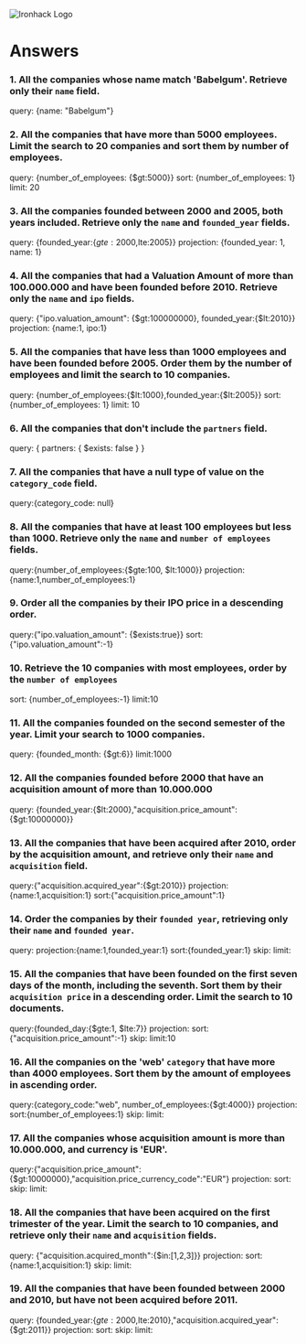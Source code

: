 ![Ironhack Logo](https://i.imgur.com/1QgrNNw.png)

# Answers

<!-- query: /You should copy/paste the query in here/
projection: /You should copy/paste the projection in here/
sort: /You should copy/paste the sort in here/
skip: /You should copy/paste the skip in here/
limit: /You should copy/paste the limit in here/ -->

### 1. All the companies whose name match 'Babelgum'. Retrieve only their `name` field.

query: {name: "Babelgum"}

### 2. All the companies that have more than 5000 employees. Limit the search to 20 companies and sort them by **number of employees**.

query: {number_of_employees: {$gt:5000}}
sort: {number_of_employees: 1}
limit: 20

### 3. All the companies founded between 2000 and 2005, both years included. Retrieve only the `name` and `founded_year` fields.

query: {founded_year:{$gte:2000 ,$lte:2005}}
projection: {founded_year: 1, name: 1}

### 4. All the companies that had a Valuation Amount of more than 100.000.000 and have been founded before 2010. Retrieve only the `name` and `ipo` fields.

query: {"ipo.valuation_amount": {$gt:100000000}, founded_year:{$lt:2010}}
projection: {name:1, ipo:1}

### 5. All the companies that have less than 1000 employees and have been founded before 2005. Order them by the number of employees and limit the search to 10 companies.

query: {number_of_employees:{$lt:1000},founded_year:{$lt:2005}}
sort: {number_of_employees: 1}
limit: 10

### 6. All the companies that don't include the `partners` field.

query: { partners: { $exists: false } }

### 7. All the companies that have a null type of value on the `category_code` field.

query:{category_code: null}

### 8. All the companies that have at least 100 employees but less than 1000. Retrieve only the `name` and `number of employees` fields.

query:{number_of_employees:{$gte:100, $lt:1000}}
projection: {name:1,number_of_employees:1}

### 9. Order all the companies by their IPO price in a descending order.

query:{"ipo.valuation_amount": {$exists:true}}
sort:{"ipo.valuation_amount":-1}

### 10. Retrieve the 10 companies with most employees, order by the `number of employees`

sort: {number_of_employees:-1}
limit:10

### 11. All the companies founded on the second semester of the year. Limit your search to 1000 companies.

query: {founded_month: {$gt:6}}
limit:1000

### 12. All the companies founded before 2000 that have an acquisition amount of more than 10.000.000

query: {founded_year:{$lt:2000},"acquisition.price_amount":{$gt:10000000}}

### 13. All the companies that have been acquired after 2010, order by the acquisition amount, and retrieve only their `name` and `acquisition` field.

query:{"acquisition.acquired_year":{$gt:2010}}
projection:{name:1,acquisition:1}
sort:{"acquisition.price_amount":1}

### 14. Order the companies by their `founded year`, retrieving only their `name` and `founded year`.

query:
projection:{name:1,founded_year:1}
sort:{founded_year:1}
skip:
limit:

### 15. All the companies that have been founded on the first seven days of the month, including the seventh. Sort them by their `acquisition price` in a descending order. Limit the search to 10 documents.

query:{founded_day:{$gte:1, $lte:7}}
projection:
sort:{"acquisition.price_amount":-1}
skip:
limit:10

### 16. All the companies on the 'web' `category` that have more than 4000 employees. Sort them by the amount of employees in ascending order.

query:{category_code:"web", number_of_employees:{$gt:4000}}
projection:
sort:{number_of_employees:1}
skip:
limit:

### 17. All the companies whose acquisition amount is more than 10.000.000, and currency is 'EUR'.

query:{"acquisition.price_amount":{$gt:10000000},"acquisition.price_currency_code":"EUR"}
projection:
sort:
skip:
limit:

### 18. All the companies that have been acquired on the first trimester of the year. Limit the search to 10 companies, and retrieve only their `name` and `acquisition` fields.

query: {"acquisition.acquired_month":{$in:[1,2,3]}}
projection:
sort:{name:1,acquisition:1}
skip:
limit:

### 19. All the companies that have been founded between 2000 and 2010, but have not been acquired before 2011.

query: {founded_year:{$gte:2000,$lte:2010},"acquisition.acquired_year":{$gt:2011}}
projection:
sort:
skip:
limit:
